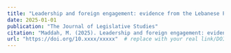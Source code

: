 ```yaml
---
title: "Leadership and foreign engagement: evidence from the Lebanese Parliament"
date: 2025-01-01
publication: "The Journal of Legislative Studies"
citation: "Maddah, M. (2025). Leadership and foreign engagement: evidence from the Lebanese Parliament. *The Journal of Legislative Studies*."
url: "https://doi.org/10.xxxx/xxxxx"  # replace with your real link/DOI
---
```

